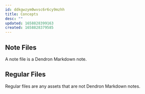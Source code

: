 ```yaml
---
id: ddkgwzym0wvsc6r6cy9mzhh
title: Concepts
desc: ""
updated: 1658828399163
created: 1658828379585
---
```


## Note Files

A note file is a Dendron Markdown note.

## Regular Files

Regular files are any assets that are not Dendron Markdown notes.
